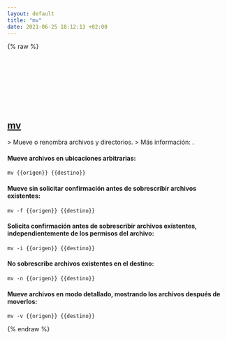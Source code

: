 ```yaml
---
layout: default
title: "mv"
date: 2021-06-25 18:12:13 +02:00
---
```

{% raw %}
<h2 id="mv">
  <a href="/es/common/mv.html">mv</a> <a href="#mv"><svg class="icon">
    <use href="/assets/images/unicode_sprite.svg#link" />
  </svg></a>
</h2>
> Mueve o renombra archivos y directorios.
> Más información: <https://www.gnu.org/software/coreutils/mv>.

#### Mueve archivos en ubicaciones arbitrarias:
```shell
mv {{origen}} {{destino}}
```
#### Mueve sin solicitar confirmación antes de sobrescribir archivos existentes:
```shell
mv -f {{origen}} {{destino}}
```
#### Solicita confirmación antes de sobrescribir archivos existentes, independientemente de los permisos del archivo:
```shell
mv -i {{origen}} {{destino}}
```
#### No sobrescribe archivos existentes en el destino:
```shell
mv -n {{origen}} {{destino}}
```
#### Mueve archivos en modo detallado, mostrando los archivos después de moverlos:
```shell
mv -v {{origen}} {{destino}}
```
{% endraw %}